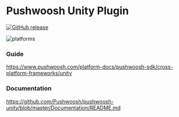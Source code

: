 Pushwoosh Unity Plugin
===================================================

[![GitHub release](https://img.shields.io/github/release/Pushwoosh/pushwoosh-unity.svg?style=flat-square)](https://github.com/Pushwoosh/pushwoosh-unity/releases) 

![platforms](https://img.shields.io/badge/platforms-Android%20%7C%20iOS%20%7C%20Windows%20Phone%20%7C%20Windows-yellowgreen.svg)

### Guide

https://www.pushwoosh.com/platform-docs/pushwoosh-sdk/cross-platform-frameworks/unity

### Documentation

https://github.com/Pushwoosh/pushwoosh-unity/blob/master/Documentation/README.md
